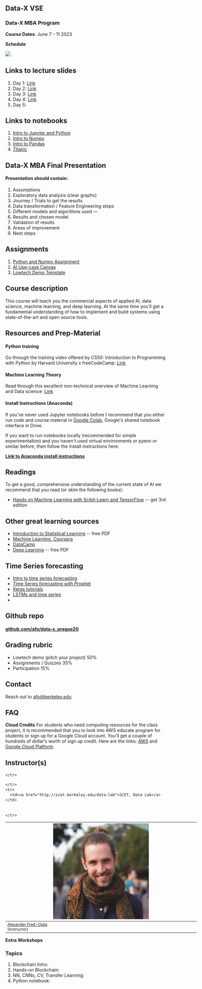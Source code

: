 ## Data-X VSE

### Data-X MBA Program

**Course Dates**: June 7 - 11 2023

**Schedule**

![](https://alex.fo/data-x-mba-prague/assets/imgs/syllabus.png)

## Links to lecture slides

1. Day 1: [Link](https://docs.google.com/presentation/d/1JEFbMEW6pCdACoPdLOdE3mC8hyhGO_YErC56K2_c11I/edit?usp=sharing)
2. Day 2: [Link](https://docs.google.com/presentation/d/19dLwgJZqzlNj-jjQX8vMlWeq1R7gCUcsZa2MCvrV6Xo/edit?usp=sharing)
3. Day 3: [Link](https://docs.google.com/presentation/d/1MZt3ahlTv13Q5HhPcvfIgod88bEYCttUPh8dAWTpxkU/edit?usp=sharing)
4. Day 4: [Link](https://docs.google.com/presentation/d/11vNVznLteINEz5Tu9RTjRDod30_6HTlBhx5wAOibqo0/edit#slide=id.g6135002c92_0_0)
5. Day 5: 

## Links to notebooks

1. [Intro to Jupyter and Python](https://github.com/afo/data-x_prague20/blob/master/01-intro/python-jupyter-basics_shortest.ipynb)
2. [Intro to Numpy](https://colab.research.google.com/drive/1oJI2b6t8KFtFoIjKtq3-g7R9rCeFIYot?usp=sharing)
3. [Intro to Pandas](https://colab.research.google.com/drive/1b1ad0-3c-oKy0hKwYGOh-M556GbBKSA6?usp=sharing)
4. [Titanic](https://colab.research.google.com/drive/1YKHJMmaRMyc8NrUo2uGTvb3NxUJu7CY_?usp=sharing)

## Data-X MBA Final Presentation

#### Presentation should contain:
1. Assumptions
2. Exploratory data analysis (clear graphs)
3. Journey / Trials to get the results
4. Data transformation / Feature Engineering steps
5. Different models and algorithms used — 
6. Results and chosen model
7. Validation of results
8. Areas of improvement
9. Next steps


## Assignments

1. [Python and Numpy Assignment](https://colab.research.google.com/drive/1MQ15IKXXh_7RtaP0WKQ0gd6PuKgCN3yg?usp=sharing)
2. [AI Use-case Canvas](http://bit.ly/mbabai)
3. [Lowtech Demo Template](https://docs.google.com/presentation/d/1SJ4GldIKZeqo0rpNG-QyUjkzlBAXi08I1Pa-vEONz1Y/edit#slide=id.p1)

## Course description
This course will teach you the commercial aspects of applied AI, data science, machine learning, and deep learning. At the same time you'll get a fundamental understanding of how to implement and build systems using state-of-the-art and open source tools.

## Resources and Prep-Material

#### Python training

Go through the training video offered by CS50: Introduction to Programming with Python by Harvard University x freeCodeCamp: [Link](https://www.youtube.com/watch?v=nLRL_NcnK-4)


#### Machine Learning Theory

Read through this excellent non-technical overview of Machine Learning and Data science: [Link](https://vas3k.com/blog/machine_learning/)


#### Install Instructions (Anaconda)

If you've never used Jupyter notebooks before I recommend that you either run code and course material in [Google Colab](https://colab.research.google.com/), Google's shared notebook interface in Drive.

If you want to run notebooks locally (recommended for simple experimentation) and you haven't used virtual environments or pyenv or similar before, then follow the install instructions here:

**[Link to Anaconda install instructions](https://bit.ly/L2L-install)**



## Readings

To get a good, comprehensive understanding of the current state of AI we recommend that you read (or skim the following books):

* [Hands on Machine Learning with Scikit-Learn and TensorFlow](https://www.oreilly.com/library/view/hands-on-machine-learning/9781098125967/) -- get 3rd edition

## Other great learning sources

* [Introduction to Statistical Learning](http://faculty.marshall.usc.edu/gareth-james/ISL/ISLR%20Seventh%20Printing.pdf) -- free PDF
* [Machine Learning, Coursera](https://www.coursera.org/learn/machine-learning)
* [DataCamp](https://www.datacamp.com/)
* [Deep Learning](http://www.deeplearningbook.org/) -- free PDF


## Time Series forecasting

* [Intro to time series forecasting](https://wandb.ai/iamleonie/A-Gentle-Introduction-to-Time-Series-Analysis-Forecasting/reports/A-Gentle-Introduction-to-Time-Series-Analysis-Forecasting--VmlldzoyNjkxOTMz)
* [Time Series forecasting with Prophet](https://www.kaggle.com/code/prashant111/tutorial-time-series-forecasting-with-prophet)
* [Keras tutorials](https://keras.io/examples/timeseries/)
* [LSTMs and time series](https://syedshan85.medium.com/window-based-time-series-forecasting-with-keras-lstm-6b664e7c54c4)
* 

## Github repo

#### [github.com/afo/data-x_prague20](https://github.com/afo/data-x_prague20)


## Grading rubric

- Lowtech demo (pitch your project) 50%
- Assignments / Quizzes 35%
- Participation 15%


## Contact

Reach out to afo@berkeley.edu


## FAQ


**Cloud Credits**
For students who need computing resources for the class project, it is recommended that you to look into AWS educate program for students or sign up for a Google Cloud account. You’ll get a couple of hundreds of dollar’s worth of sign up credit. Here are the links: [AWS](https://aws.amazon.com/education/awseducate/apply/) and [Google Cloud Platform](https://cloud.google.com/free/).


## Instructor(s)

<table style="table-layout: fixed; font-size: 88%; width:600px;">
  <thead>
    <tr>
      <th style="width: 10%;"><img src="assets/imgs/alex.jpg" alt="Alexander Fred-Ojala" style="width:300px"></th>


    </tr>
  </thead>
  <tbody>
    <tr>
      <td><a href="https://alex.fo/">Alexander Fred-Ojala</a> <br>(Instructor)</td>


    </tr>
    <tr>
      <td><a href="http://scet.berkeley.edu/data-lab">SCET, Data Lab</a></td>


    </tr>
  </tbody>
</table>


**Extra Workshops**

### Topics

1. Blockchain Intro: 
2. Hands-on Blockchain:
3. NN, CNNs, CV, Transfer Learning:
4. Python notebook:
